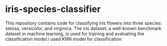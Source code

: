 # iris-species-classifier
This repository contains code for classifying iris flowers into three species: setosa, versicolor, and virginica. The iris dataset, a well-known benchmark dataset in machine learning, is used for training and evaluating the classification model.i used KNN model for classification
